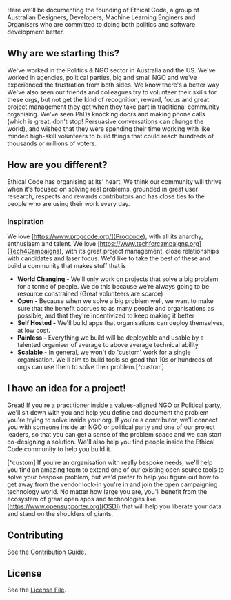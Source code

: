 
Here we'll be documenting the founding of Ethical Code, a group of Australian Designers, Developers, Machine Learning Enginers and Organisers who are committed to doing both politics and software development better.

## Why are we starting this?

We've worked in the Politics & NGO sector in Australia and the US. We've worked in agencies, political parties, big and small NGO and we've experienced the frustration from both sides. We know there's a better way
We've also seen our friends and colleagues try to volunteer their skills for these orgs, but not get the kind of recognition, reward, focus and great project management they get when they take part in traditional community organising. 
We've seen PhDs knocking doors and making phone calls (which is great, don't stop! Persuasive conversations can change the world), and wished that they were spending their time working with like minded high-skill volunteers to build things that could reach hundreds of thousands or millions of voters.

## How are you different?

Ethical Code has organising at its' heart. We think our community will thrive when it's focused on solving real problems, grounded in great user research, respects and rewards contributors and has close ties to the people who are using their work every day.

### Inspiration
We love [https://www.progcode.org/](Progcode), with all its anarchy, enthusiasm and talent. We love [https://www.techforcampaigns.org](Tech4Campaigns), with its great project management, close relationships with candidates and laser focus.
We'd like to take the best of these and build a community that makes stuff that is
* **World Changing -** We'll only work on projects that solve a big problem for a tonne of people. We do this because we’re always going to be resource constrained (Great volunteers are scarce)
* **Open -** Because when we solve a big problem well, we want to make sure that the benefit accrues to as many people and organisations as possible, and that they're incentivized to keep making it better
* **Self Hosted -** We'll build apps that organisations can deploy themselves, at low cost.
* **Painless -** Everything we build will be deployable and usable by a talented organiser of average to above average technical ability
* **Scalable -** In general, we won't do 'custom' work for a single organisation. We'll aim to build tools so good that 10s or hundreds of orgs can use them to solve their problem.[^custom]

## I have an idea for a project!
Great! If you're a practitioner inside a values-aligned NGO or Political party, we'll sit down with you and help you define and document the problem you're trying to solve inside your org. If you're a contributor, we'll connect you with someone inside an NGO or political party and one of our project leaders, so that you can get a sense of the problem space and we can start co-designing a solution. We'll also help you find people inside the Ethical Code community to help you build it.



[^custom] If you're an organisation with really bespoke needs, we'll help you find an amazing team to extend one of our existing open source tools to solve your bespoke problem, but we'd prefer to help you figure out how to get away from the vendor lock-in you're in and join the open campaigning technology world. No matter how large you are, you'll benefit from the ecosystem of great open apps and technologies like [https://www.opensupporter.org](OSDI) that will help you liberate your data and stand on the shoulders of giants.

## Contributing

See the [Contribution Guide](./CONTRIBUTING.md).

## License

See the [License File](./LICENSE.md).
